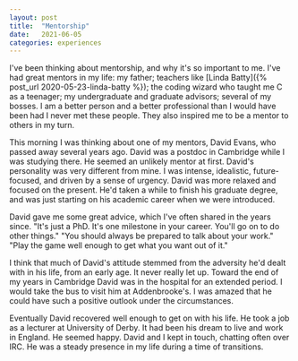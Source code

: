 ```yaml
---
layout: post
title:  "Mentorship"
date:   2021-06-05
categories: experiences
---
```


I've been thinking about mentorship, and why it's so important to me. I've had great mentors in my life: my father; teachers like [Linda Batty]({% post_url 2020-05-23-linda-batty %}); the coding wizard who taught me C as a teenager; my undergraduate and graduate advisors; several of my bosses. I am a better person and a better professional than I would have been had I never met these people. They also inspired me to be a mentor to others in my turn.

This morning I was thinking about one of my mentors, David Evans, who passed away several years ago. David was a postdoc in Cambridge while I was studying there. He seemed an unlikely mentor at first. David's personality was very different from mine. I was intense, idealistic, future-focused, and driven by a sense of urgency. David was more relaxed and focused on the present. He'd taken a while to finish his graduate degree, and was just starting on his academic career when we were introduced.

David gave me some great advice, which I've often shared in the years since. "It's just a PhD. It's one milestone in your career. You'll go on to do other things." "You should always be prepared to talk about your work." "Play the game well enough to get what you want out of it."

I think that much of David's attitude stemmed from the adversity he'd dealt with in his life, from an early age. It never really let up. Toward the end of my years in Cambridge David was in the hospital for an extended period. I would take the bus to visit him at Addenbrooke's. I was amazed that he could have such a positive outlook under the circumstances.

Eventually David recovered well enough to get on with his life. He took a job as a lecturer at University of Derby. It had been his dream to live and work in England. He seemed happy. David and I kept in touch, chatting often over IRC. He was a steady presence in my life during a time of transitions.
